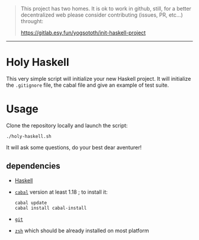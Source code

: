> This project has two homes.
> It is ok to work in github, still, for a better decentralized web
> please consider contributing (issues, PR, etc...) throught:
>
> https://gitlab.esy.fun/yogsototh/init-haskell-project

---


# Holy Haskell

This very simple script will initialize your new Haskell project.
It will initialize the `.gitignore` file, the cabal file and give an
example of test suite.

# Usage

Clone the repository locally and launch the script:

```
./holy-haskell.sh
```

It will ask some questions, do your best dear aventurer!

## dependencies

- [Haskell](http://haskell.org/platform)
- [`cabal`](http://haskell.org/cabal) version at least 1.18 ; to install it:

    ```
    cabal update
    cabal install cabal-install
    ```
- [`git`](http://git-scm.org)
- [`zsh`](http://zsh.org) which should be already installed on most platform
